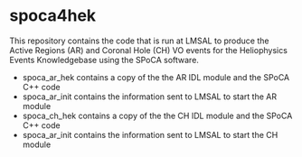 # spoca4hek
This repository contains the code that is run at LMSAL to produce the Active Regions (AR) and Coronal Hole (CH) VO events for the Heliophysics Events Knowledgebase using the SPoCA software.

- spoca_ar_hek contains a copy of the the AR IDL module and the SPoCA C++ code
- spoca_ar_init contains the information sent to LMSAL to start the AR module
- spoca_ch_hek contains a copy of the the CH IDL module and the SPoCA C++ code
- spoca_ar_init contains the information sent to LMSAL to start the CH module
